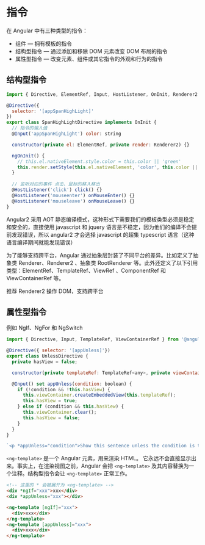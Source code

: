 # 指令

在 Angular 中有三种类型的指令：

* 组件 — 拥有模板的指令
* 结构型指令 — 通过添加和移除 DOM 元素改变 DOM 布局的指令
* 属性型指令 — 改变元素、组件或其它指令的外观和行为的指令

## 结构型指令

``` js
import { Directive, ElementRef, Input, HostListener, OnInit, Renderer2 } from '@angular/core'

@Directive({
  selector: '[appSpanHighLight]'
})
export class SpanHighLightDirective implements OnInit {
  // 指令的输入值
  @Input('appSpanHighLight') color: string

  constructor(private el: ElementRef, private render: Renderer2) {}

  ngOnInit() {
    // this.el.nativeElement.style.color = this.color || 'green'
    this.render.setStyle(this.el.nativeElement, 'color', this.color || 'green')
  }
  
  // 监听对应的事件 点击、鼠标的移入移出
  @HostListener('click') click() {}
  @HostListener('mouseenter') onMouseEnter() {}
  @HostListener('mouseleave') onMouseLeave() {}
}
```

Angular2 采用 AOT 静态编译模式，这种形式下需要我们的模板类型必须是稳定和安全的，直接使用 javascript 和 jquery 语言是不稳定，因为他们的编译不会提前发现错误，所以 angular2 才会选择 javascript 的超集 typescript 语言（这种语言编译期间就能发现错误）

为了能够支持跨平台，Angular 通过抽象层封装了不同平台的差异。比如定义了抽象类 Renderer、Renderer2 、抽象类 RootRenderer 等。此外还定义了以下引用类型：ElementRef、TemplateRef、ViewRef 、ComponentRef 和 ViewContainerRef 等。

推荐 Renderer2 操作 DOM，支持跨平台

## 属性型指令

例如 NgIf、NgFor 和 NgSwitch

``` js
import { Directive, Input, TemplateRef, ViewContainerRef } from '@angular/core';

@Directive({ selector: '[appUnless]'})
export class UnlessDirective {
  private hasView = false;

  constructor(private templateRef: TemplateRef<any>, private viewContainer: ViewContainerRef) { }

  @Input() set appUnless(condition: boolean) {
    if (!condition && !this.hasView) {
      this.viewContainer.createEmbeddedView(this.templateRef);
      this.hasView = true;
    } else if (condition && this.hasView) {
      this.viewContainer.clear();
      this.hasView = false;
    }
  }
}

`<p *appUnless="condition">Show this sentence unless the condition is true.</p>`
```

`<ng-template>` 是一个 Angular 元素，用来渲染 HTML。 它永远不会直接显示出来。事实上，在渲染视图之前，Angular 会把 `<ng-template>` 及其内容替换为一个注释。结构型指令会让 `<ng-template>` 正常工作。

``` html
<!-- 这里的 * 会被展开为 <ng-template> -->
<div *ngIf="xxx">xxx</div>
<div *appUnless="xxx"></div>

<ng-template [ngIf]="xxx">
  <div>xxx</div>
</ng-template>
<ng-template [appUnless]="xxx">
  <div>xxx</div>
</ng-template>
```